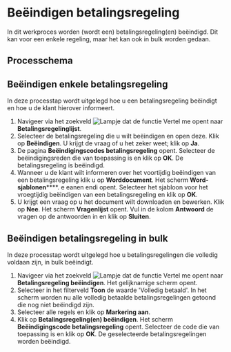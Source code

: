 # Beëindigen betalingsregeling

In dit werkproces worden (wordt een) betalingsregeling(en) beëindigd. Dit kan voor een enkele regeling, maar het kan ook in bulk worden gedaan.

## Processchema

## Beëindigen enkele betalingsregeling
In deze processtap wordt uitgelegd hoe u een betalingsregeling beëindigt en hoe u de klant hierover informeert. 

1. Navigeer via het zoekveld ![Lampje dat de functie Vertel me opent](https://docs.microsoft.com/nl-NL/dynamics365/business-central/media/ui-search/search_small.png "Vertel me wat u wilt doen") naar **Betalingsregelinglijst**. 
2. Selecteer de betalingsregeling die u wilt beëindigen en open deze. Klik op **Beëindigen**. U krijgt de vraag of u het zeker weet; klik op **Ja**.
3. De pagina **Beëindigingscodes betalingsregeling** opent. Selecteer de beëindigingsreden die van toepassing is en klik op **OK**. De betalingsregeling is beëindigd.
4. Wanneer u de klant wilt informeren over het voortijdig beëindigen van een betalingsregeling klik u op **Worddocument**. Het scherm **Word-sjablonen******. e eanen  endi opent. Selecteer het sjabloon voor het vroegtijdig beëindigen van een betalingsregeling en klik op **OK**. 
5. U krijgt een vraag op u het document wilt downloaden en bewerken. Klik op **Nee**. Het scherm **Vragenlijst** opent. Vul in de kolom **Antwoord** de vragen op de antwoorden in en klik op **Sluiten**. 

## Beëindigen betalingsregeling in bulk
In deze processtap wordt uitgelegd hoe u betalingsregelingen die volledig voldaan zijn, in bulk beëindigt. 

1. Navigeer via het zoekveld ![Lampje dat de functie Vertel me opent](https://docs.microsoft.com/nl-NL/dynamics365/business-central/media/ui-search/search_small.png "Vertel me wat u wilt doen") naar **Betalingsregeling beëindigen**. Het gelijknamige scherm opent. 
2. Selecteer in het filterveld **Toon** de waarde 'Volledig betaald'. In het scherm worden nu alle volledig betaalde betalingsregelingen getoond die nog niet beëindigd zijn. 
3. Selecteer alle regels en klik op **Markering aan**. 
4. Klik op **Betalingsregeling(en) beëindigen**. Het scherm **Beëindigingscode betalingsregeling** opent. Selecteer de code die van toepassing is en klik op **OK**. De geselecteerde betalingsregelingen worden beëindigd. 
<!--stackedit_data:
eyJoaXN0b3J5IjpbLTM0Mzc5NDExLDcwMzkwODEyMSwtMTUzMj
U5MjEzMCwtMTkxOTI3NjQwMiwtODEwMTY5NjUyLDIwNTY3MjMw
NCwxOTc4MTczMjkxLDg5OTQyMTgxLC02MjE1NjkyODMsLTIwMD
IxMjQ4OTEsNTYxODc1MDkzXX0=
-->
